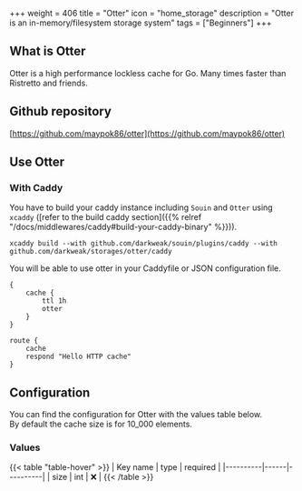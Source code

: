 +++
weight = 406
title = "Otter"
icon = "home_storage"
description = "Otter is an in-memory/filesystem storage system"
tags = ["Beginners"]
+++

## What is Otter
Otter is a high performance lockless cache for Go. Many times faster than Ristretto and friends.

## Github repository
[https://github.com/maypok86/otter](https://github.com/maypok86/otter)

## Use Otter
### With Caddy
You have to build your caddy instance including `Souin` and `Otter` using `xcaddy` ([refer to the build caddy section]({{% relref "/docs/middlewares/caddy#build-your-caddy-binary" %}})).
```shell
xcaddy build --with github.com/darkweak/souin/plugins/caddy --with github.com/darkweak/storages/otter/caddy
```
You will be able to use otter in your Caddyfile or JSON configuration file.
```caddyfile
{
    cache {
        ttl 1h
        otter
    }
}

route {
    cache
    respond "Hello HTTP cache"
}
```

## Configuration
You can find the configuration for Otter with the values table below.  
By default the cache size is for 10_000 elements.

### Values
{{< table "table-hover" >}}
| Key name | type | required |
|----------|------|----------|
| size     | int  | ❌       |
{{< /table >}}
